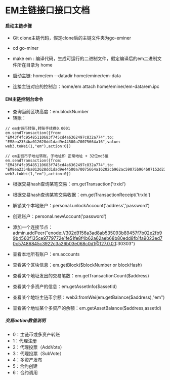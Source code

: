 # EM主链接口接口文档



#### 启动主链步骤

* Git clone主链代码，假定clone后的主链文件夹为go-eminer
* cd go-miner
* make em : 编译代码，生成可运行的二进制文件，假定编译后的em二进制文件所在目录为 home
* 启动主链:  home/em --datadir home/eminer/em-data

* 连接主链对应的控制台：home/em attach  home/eminer/em-data/em.ipc



#### EM主链控制台命令

* 查询当前区块高度：em.blockNumber
* 转账：

```
// em主链币转账,转账手续费0.0001
em.sendTransaction({from: "EM43f4fc95485110683f745cd4a6362497c832a774",to: "EM8ea2354ba012628dd1dad9e44500a70075664a16",value: web3.toWei(1,"em"),action:0})

// em主链币子地址转账，子地址即 正常地址 + 32位md5值
em.sendTransaction({from: "EM43f4fc95485110683f745cd4a6362497c832a774",to: "EM8ea2354ba012628dd1dad9e44500a70075664a16202cb962ac59075b964b07152d234b70",value: web3.toWei(1,"em"),action:0})
```

* 根据交易hash查询某笔交易：em.getTransaction('trxid')
* 根据交易hash查询某笔交易收据：em.getTransactionReceipt('trxId')

* 解锁某个本地账户：personal.unlockAccount('address','password')

* 创建账户：personal.newAccount('password')

* 添加一个连接节点：admin.addPeer("enode://302d9156a3ad8ab535093b89457f7b02e2fb99b4560f135ce9779772e1fe51fe8f4b62a62aeb68b80edd8fb1fa9023ed70c57486845c3922c3a26b03e068c0d1@127.0.0.1:30303")

* 查看本地所有账户：em.accounts
* 查看某个区块信息：em.getBlock($blockNumber or blockHash)
* 查看某个地址发出的交易笔数：em.getTransactionCount($address)
* 查看某个多资产的信息：em.getAssetInfo($assetId)
* 查看某个地址主链币余额：web3.fromWei(em.getBalance($address),"em")
* 查看某个地址某个多资产的余额：em.getAssetBalance($address,assetId)



##### 交易action数值说明

* 0：主链币或多资产转账
* 1：代理注册
* 2：代理投票（AddVote）
* 3：代理投票（SubVote）
* 4：多资产发布
* 5：合约创建
* 6：合约调用